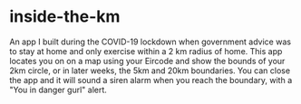 # inside-the-km
An app I built during the COVID-19 lockdown when government advice was to stay at home and only exercise within a 2 km radius of home. This app locates you on on a map using your Eircode and show the bounds of your 2km circle, or in later weeks, the 5km and 20km boundaries. You can close the app and it will sound a siren alarm when you reach the boundary, with a "You in danger gurl" alert.
